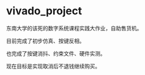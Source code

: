 # vivado_project
东南大学的该死的数字系统课程实践大作业，自助售货机。

目前完成了初步仿真、按键反相。

也完成了按键消抖、约束文件、硬件实测。

现在目标是实现取消后不退钱继续购买。
